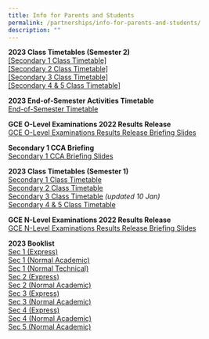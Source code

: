 ```yaml
---
title: Info for Parents and Students
permalink: /partnerships/info-for-parents-and-students/
description: ""
---
```

**2023 Class Timetables (Semester 2)**<br>
[[Secondary 1 Class Timetable]](/files/Info%20for%20Parents%20Stakeholders/2023%20sec%201%20timetable%20(sem%202).pdf)<br>
[[Secondary 2 Class Timetable]](/files/Info%20for%20Parents%20Stakeholders/2023%20sec%202%20timetable%20(sem%202).pdf)<br>
[[Secondary 3 Class Timetable]](/files/Info%20for%20Parents%20Stakeholders/2023%20sec%203%20timetable%20(sem%202).pdf)<br>
[[Secondary 4 &amp; 5 Class Timetable]](/files/Info%20for%20Parents%20Stakeholders/2023%20sec%204&amp;5%20timetable%20(sem%202).pdf)

**2023 End-of-Semester Activities Timetable <br>**
[End-of-Semester Timetable](https://docs.google.com/spreadsheets/d/e/2PACX-1vSCMzkJaFbjN9jO-zyMAcI56RrIivIqh8Wsmtd3BL9Aigg1h8Q_IGAcHHrLvWKo7Vnzf5YipryUoUB9/pubhtml#)

**GCE O-Level Examinations 2022 Results Release**<br>
[GCE O-Level Examinations Results Release Briefing Slides](/files/Release%20of%202022%20GCE%20O-Level%20Exam%20Results.pdf)

**Secondary 1 CCA Briefing**<br>
[Secondary 1 CCA Briefing Slides](/files/Secondary%201%20CCA%20Briefing%20Slides%202023.pdf)

**2023 Class Timetables (Semester 1)**<br>
[Secondary 1 Class Timetable](/files/Sec%201%20Timetable%202023%20Sem%201.pdf)<br>
[Secondary 2 Class Timetable](/files/Sec%202%20Timetable%202023%20Sem%201.pdf)<br>
[Secondary 3 Class Timetable](/files/Sec%203%20Timetable%202023%20Sem%201%20-%20updated.pdf) _(updated 10 Jan)_<br>
[Secondary 4 &amp; 5 Class Timetable](/files/Sec%2045%20Timetable%202023%20Sem%201.pdf)

**GCE N-Level Examinations 2022 Results Release**<br>
[GCE N-Level Examinations Results Release Briefing Slides](/files/Briefing%20on%202022%20GCE%20Release%20of%20N-Level%20Results.pdf)

**2023 Booklist**<br>
[Sec 1 (Express)](/files/Sec%201%20Express%20Booklist.pdf)<br>
[Sec 1 (Normal Academic)](/files/Sec%201%20NA%20Booklist.pdf)<br>
[Sec 1 (Normal Technical)](/files/Sec%201%20NT%20Booklist.pdf)<br>
[Sec 2 (Express)](/files/S2%20EXP%20BOOKLIST%202023.pdf)<br>
[Sec 2 (Normal Academic)](/files/S2%20NA%20BOOKLIST%202023.pdf)<br>
[Sec 3 (Express)](/files/S3%20EXP%20BOOKLIST%202023.pdf)<br>
[Sec 3 (Normal Academic)](/files/S3%20NA%20BOOKLIST%202023.pdf)<br>
[Sec 4 (Express)](/files/S4%20EXP%20BOOKLIST%202023.pdf)<br>
[Sec 4 (Normal Academic)](/files/S4%20NA%20BOOKLIST%202023.pdf)<br>
[Sec 5 (Normal Academic)](/files/S5%20NA%20BOOKLIST%202023.pdf)